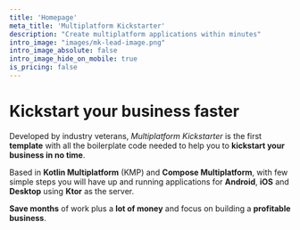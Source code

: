 ```yaml
---
title: 'Homepage'
meta_title: 'Multiplatform Kickstarter'
description: "Create multiplatform applications within minutes"
intro_image: "images/mk-lead-image.png"
intro_image_absolute: false
intro_image_hide_on_mobile: true
is_pricing: false
---
```


# Kickstart your business faster

Developed by industry veterans, *Multiplatform Kickstarter* is the first **template** with all the boilerplate code needed to help you to **kickstart your business in no time**.

Based in **Kotlin Multiplatform** (KMP) and **Compose Multiplatform**, with few simple steps you will have up and running applications for **Android**, **iOS** and **Desktop** using **Ktor** as the server.

**Save months** of work plus a **lot of money** and focus on building a **profitable business**.
